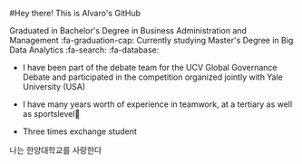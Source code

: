 #Hey there! This is Alvaro's GitHub

Graduated in Bachelor's Degree in Business Administration and Management :fa-graduation-cap:
Currently studying Master's Degree in Big Data Analytics  :fa-search: :fa-database:

- I have been part of the debate team for the UCV Global Governance Debate and participated in the competition organized jointly with Yale University (USA)

- I have many years worth of experience in teamwork, at a tertiary as well as sportslevel:basketball:

- Three times exchange student 

나는 한양대학교를 사랑한다

